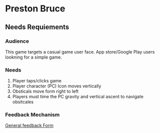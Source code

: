 # Preston Bruce

## Needs Requiements

### Audience

This game targets a casual game user face. App store/Google Play users lookning for a simple game.

### Needs

1. Player taps/clicks game
2. Player character (PC) Icon moves vertically
3. Obsticals move form right to left
4. Players must time the PC gravity and vertical ascent to navigate obsitcales

### Feedback Mechanism
[General feedback Form](https://goo.gl/forms/WSsEBfVFIgi6RtfU2)

